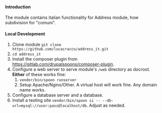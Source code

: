 #### Introduction

The module contains italian functionality for Address module, how subdivision
for "comuni".

#### Local Development

1. Clone module `git clone https://github.com/lucacracco/address_it.git`
1. `cd address_it`
1. Install the composer plugin from
   https://gitlab.com/drupalspoons/composer-plugin.
1. Configure a web server to serve module's `/web` directory as docroot.
   __Either__ of these works fine:
    1. `vendor/bin/spoon runserver`
    1. Setup Apache/Nginx/Other. A virtual host will work fine. Any domain name
       works.
1. Configure a database server and a database.
1. Install a testing site
   `vendor/bin/spoon si -- --db-url=mysql://user:pass@localhost/db`. Adjust as
   needed.

